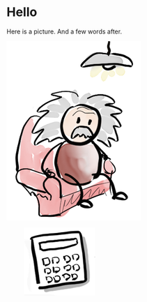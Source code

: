 # Hello

Here is a picture. And a few words after.

![Albert Einstein](einstein.png)

<figure><img src="../.gitbook/assets/Calculator.png" alt=""><figcaption></figcaption></figure>
